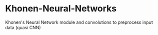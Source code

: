 # Khonen-Neural-Networks
Khonen's Neural Network module and convolutions to preprocess input data (quasi CNN)
